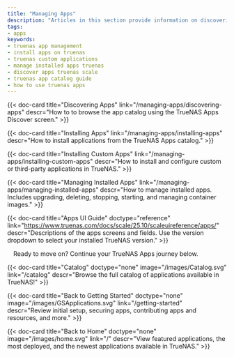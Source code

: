 ```yaml
---
title: "Managing Apps"
description: "Articles in this section provide information on discovering, installing, and managing applications in TrueNAS."
tags:
- apps
keywords:
- truenas app management
- install apps on truenas
- truenas custom applications
- manage installed apps truenas
- discover apps truenas scale
- truenas app catalog guide
- how to use truenas apps
---
```


<div class="docs-sections" id="managing-apps-links">

{{< doc-card title="Discovering Apps" link="/managing-apps/discovering-apps"
descr="How to to browse the app catalog using the TrueNAS Apps Discover screen." >}}

{{< doc-card title="Installing Apps" link="/managing-apps/installing-apps"
descr="How to install applications from the TrueNAS Apps catalog." >}}

{{< doc-card title="Installing Custom Apps" link="/managing-apps/installing-custom-apps"
descr="How to install and configure custom or third-party applications in TrueNAS." >}}

{{< doc-card title="Managing Installed Apps" link="/managing-apps/managing-installed-apps"
descr="How to manage installed apps. Includes upgrading, deleting, stopping, starting, and managing container images." >}}

{{< doc-card title="Apps UI Guide" doctype="reference" link="https://www.truenas.com/docs/scale/25.10/scaleuireference/apps/"
descr="Descriptions of the apps screens and fields. Use the version dropdown to select your installed TrueNAS version." >}}

</div>

&emsp;Ready to move on? Continue your TrueNAS Apps journey below.

<div class="docs-sections" id="managing-apps-more-links">

{{< doc-card title="Catalog" doctype="none" image="/images/Catalog.svg" link="/catalog"
descr="Browse the full catalog of applications available in TrueNAS!" >}}

{{< doc-card title="Back to Getting Started" doctype="none" image="/images/GSApplications.svg" link="/getting-started"
descr="Review initial setup, securing apps, contributing apps and resources, and more." >}}

{{< doc-card title="Back to Home" doctype="none" image="/images/home.svg" link="/"
descr="View featured applications, the most deployed, and the newest applications available in TrueNAS." >}}

</div>
